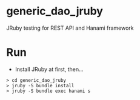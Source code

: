 # generic_dao_jruby

JRuby testing for REST API and Hanami framework

# Run

* Install JRuby at first, then...

```
> cd generic_dao_jruby
> jruby -S bundle install
> jruby -S bundle exec hanami s
```
